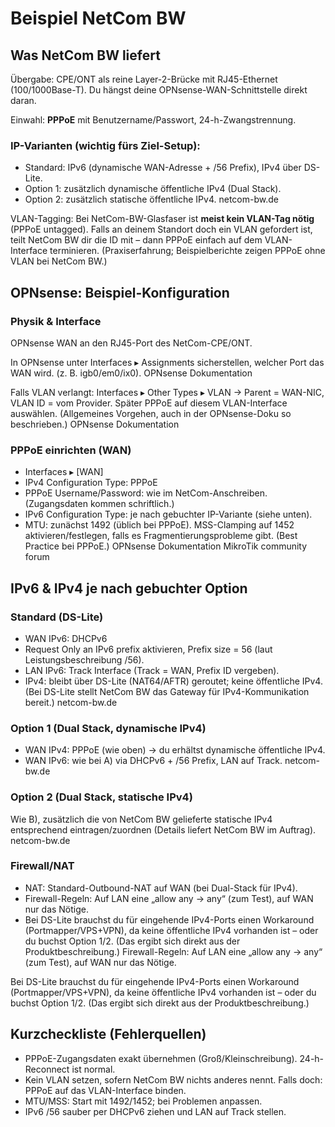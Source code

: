 # Beispiel NetCom BW

## Was NetCom BW liefert

Übergabe: CPE/ONT als reine Layer-2-Brücke mit RJ45-Ethernet (100/1000Base-T). Du hängst deine OPNsense-WAN-Schnittstelle direkt daran. 

Einwahl: **PPPoE** mit Benutzername/Passwort, 24-h-Zwangstrennung. 

### IP-Varianten (wichtig fürs Ziel-Setup):

+ Standard: IPv6 (dynamische WAN-Adresse + /56 Prefix), IPv4 über DS-Lite.
+ Option 1: zusätzlich dynamische öffentliche IPv4 (Dual Stack).
+ Option 2: zusätzlich statische öffentliche IPv4. netcom-bw.de

VLAN-Tagging: Bei NetCom-BW-Glasfaser ist **meist kein VLAN-Tag nötig** (PPPoE untagged). Falls an deinem Standort doch ein VLAN gefordert ist, teilt NetCom BW dir die ID mit – dann PPPoE einfach auf dem VLAN-Interface terminieren. (Praxiserfahrung; Beispielberichte zeigen PPPoE ohne VLAN bei NetCom BW.)

## OPNsense: Beispiel-Konfiguration

### Physik & Interface

OPNsense WAN an den RJ45-Port des NetCom-CPE/ONT.

In OPNsense unter Interfaces ▸ Assignments sicherstellen, welcher Port das WAN wird. (z. B. igb0/em0/ix0). 
OPNsense Dokumentation

Falls VLAN verlangt: Interfaces ▸ Other Types ▸ VLAN → Parent = WAN-NIC, VLAN ID = vom Provider. Später PPPoE auf diesem VLAN-Interface auswählen. (Allgemeines Vorgehen, auch in der OPNsense-Doku so beschrieben.) 
OPNsense Dokumentation

### PPPoE einrichten (WAN)

- Interfaces ▸ [WAN]
- IPv4 Configuration Type: PPPoE
- PPPoE Username/Password: wie im NetCom-Anschreiben. (Zugangsdaten kommen schriftlich.)
- IPv6 Configuration Type: je nach gebuchter IP-Variante (siehe unten).
- MTU: zunächst 1492 (üblich bei PPPoE). MSS-Clamping auf 1452 aktivieren/festlegen, falls es Fragmentierungsprobleme gibt. (Best Practice bei PPPoE.) 
OPNsense Dokumentation
MikroTik community forum

## IPv6 & IPv4 je nach gebuchter Option
### Standard (DS-Lite)

- WAN IPv6: DHCPv6
- Request Only an IPv6 prefix aktivieren, Prefix size = 56 (laut Leistungsbeschreibung /56).
- LAN IPv6: Track Interface (Track = WAN, Prefix ID vergeben).
- IPv4: bleibt über DS-Lite (NAT64/AFTR) geroutet; keine öffentliche IPv4.
(Bei DS-Lite stellt NetCom BW das Gateway für IPv4-Kommunikation bereit.) 
netcom-bw.de

### Option 1 (Dual Stack, dynamische IPv4)

- WAN IPv4: PPPoE (wie oben) → du erhältst dynamische öffentliche IPv4.
- WAN IPv6: wie bei A) via DHCPv6 + /56 Prefix, LAN auf Track. 
netcom-bw.de

### Option 2 (Dual Stack, statische IPv4)

Wie B), zusätzlich die von NetCom BW gelieferte statische IPv4 entsprechend eintragen/zuordnen (Details liefert NetCom BW im Auftrag). 
netcom-bw.de

### Firewall/NAT

- NAT: Standard-Outbound-NAT auf WAN (bei Dual-Stack für IPv4).
- Firewall-Regeln: Auf LAN eine „allow any → any“ (zum Test), auf WAN nur das Nötige.
- Bei DS-Lite brauchst du für eingehende IPv4-Ports einen Workaround (Portmapper/VPS+VPN), da keine öffentliche IPv4 vorhanden ist – oder du buchst Option 1/2. (Das ergibt sich direkt aus der Produktbeschreibung.)
Firewall-Regeln: Auf LAN eine „allow any → any“ (zum Test), auf WAN nur das Nötige.

Bei DS-Lite brauchst du für eingehende IPv4-Ports einen Workaround (Portmapper/VPS+VPN), da keine öffentliche IPv4 vorhanden ist – oder du buchst Option 1/2. (Das ergibt sich direkt aus der Produktbeschreibung.)


## Kurzcheckliste (Fehlerquellen)

- PPPoE-Zugangsdaten exakt übernehmen (Groß/Kleinschreibung). 24-h-Reconnect ist normal.
- Kein VLAN setzen, sofern NetCom BW nichts anderes nennt. Falls doch: PPPoE auf das VLAN-Interface binden. 
- MTU/MSS: Start mit 1492/1452; bei Problemen anpassen. 
- IPv6 /56 sauber per DHCPv6 ziehen und LAN auf Track stellen. 
